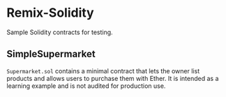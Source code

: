 # Remix-Solidity

Sample Solidity contracts for testing.

## SimpleSupermarket

`Supermarket.sol` contains a minimal contract that lets the owner list products
and allows users to purchase them with Ether. It is intended as a learning
example and is not audited for production use.
